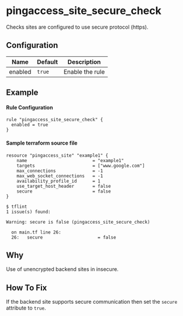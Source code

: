 # pingaccess_site_secure_check

Checks sites are configured to use secure protocol (https).

## Configuration

| Name | Default | Description |
|---|---|---|
| enabled | `true` | Enable the rule |

## Example

#### Rule Configuration

```hcl
rule "pingaccess_site_secure_check" {
  enabled = true
}
```

#### Sample terraform source file
```hcl
resource "pingaccess_site" "example1" {
	name                         = "example1"
	targets                      = ["www.google.com"]
	max_connections              = -1
	max_web_socket_connections   = -1
	availability_profile_id      = 1
	use_target_host_header       = false
	secure                       = false
}
```

```
$ tflint
1 issue(s) found:

Warning: secure is false (pingaccess_site_secure_check)

  on main.tf line 26:
  26:   secure                     = false
```

## Why

Use of unencrypted backend sites in insecure.

## How To Fix

If the backend site supports secure communication then set the `secure` attribute to `true`. 